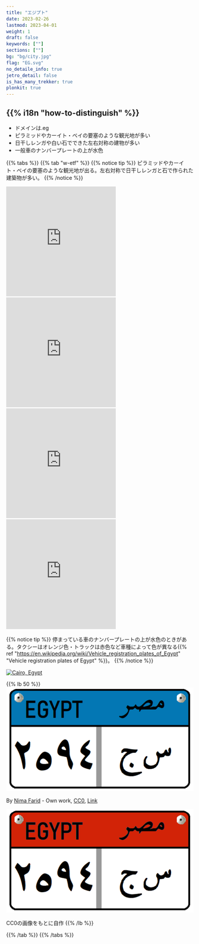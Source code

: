 ```yaml
---
title: "エジプト"
date: 2023-02-26
lastmod: 2023-04-01
weight: 1
draft: false
keywords: [""]
sections: [""]
bg: "bg/city.jpg"
flag: "EG.svg"
no_detaile_info: true
jetro_detail: false
is_has_many_trekker: true
plonkit: true
---
```


<div class="main-desciption country-description">
    <h2 class="section-title">{{% i18n "how-to-distinguish" %}}</h2>
    <ul class="rule-list">
        <li>ドメインは<span class="quiz">.eg</span></li>
        <li>ピラミッドやカーイト・ベイの要塞のような観光地が多い</li>
        <li>日干しレンガや白い石でできた左右対称の建物が多い</li>
        <li>一般車のナンバープレートの上が<span class="quiz">水</span>色</li>
    </ul>
</div>

{{% tabs  %}}
{{% tab "w-etf" %}}
{{% notice tip %}}
ピラミッドやカーイト・ベイの要塞のような観光地が出る。左右対称で日干しレンガと石で作られた建築物が多い。
{{% /notice %}}
<div class="googlemap-if">
<iframe src="https://www.google.com/maps/embed?pb=!4v1687074150020!6m8!1m7!1s5VSLyH9gUpMjOzJbRVnnTA!2m2!1d29.98040893145138!2d31.13534148259916!3f213.32940028359056!4f19.06443668414819!5f0.7820865974627469" width="295" height="295" style="border:0;" allowfullscreen="" loading="lazy" referrerpolicy="no-referrer-when-downgrade"></iframe>
<iframe src="https://www.google.com/maps/embed?pb=!4v1687086418598!6m8!1m7!1stno5NLJlsCNekfMVKHIn3w!2m2!1d31.21362287911513!2d29.88600059673334!3f316.03813673587365!4f4.855447608306946!5f0.7820865974627469" width="295" height="295" style="border:0;" allowfullscreen="" loading="lazy" referrerpolicy="no-referrer-when-downgrade"></iframe>
<iframe src="https://www.google.com/maps/embed?pb=!4v1688790252839!6m8!1m7!1slMyWT6KdlKsSr9m5nbzBUw!2m2!1d30.02951612069242!2d31.26102349615607!3f61.714884153398124!4f18.340014211500417!5f0.4000000000000002" width="295" height="295" style="border:0;" allowfullscreen="" loading="lazy" referrerpolicy="no-referrer-when-downgrade"></iframe>
<iframe src="https://www.google.com/maps/embed?pb=!4v1688790383511!6m8!1m7!1sPxuQ5rCWs0GAacYhbGKqMA!2m2!1d30.00809127391321!2d31.23067608216505!3f118.08698210685318!4f7.038745332678047!5f0.7820865974627469" width="295" height="295" style="border:0;" allowfullscreen="" loading="lazy" referrerpolicy="no-referrer-when-downgrade"></iframe>
</div>

{{% notice tip %}}
停まっている車のナンバープレートの上が<span class="quiz">水</span>色のときがある。タクシーはオレンジ色・トラックは赤色など車種によって色が異なる{{% ref "https://en.wikipedia.org/wiki/Vehicle_registration_plates_of_Egypt" "Vehicle registration plates of Egypt" %}}。
{{% /notice %}}

<div class="googlemap-if">
<a data-flickr-embed="true" href="https://www.flickr.com/photos/51437989@N06/15982577198/" title="Cairo, Egypt"><img src="https://live.staticflickr.com/7472/15982577198_c92e865274_z.jpg" width="640" height="480" alt="Cairo, Egypt"/></a><script async src="//embedr.flickr.com/assets/client-code.js" charset="utf-8"></script>
</div>

{{% lb 50 %}}
![](2023-06-18-16-46-26.png)

By <a href="//commons.wikimedia.org/wiki/User:Nima_Farid" class="mw-redirect" title="User:Nima Farid">Nima Farid</a> - <span class="int-own-work" lang="en">Own work</span>, <a href="http://creativecommons.org/publicdomain/zero/1.0/deed.en" title="Creative Commons Zero, Public Domain Dedication">CC0</a>, <a href="https://commons.wikimedia.org/w/index.php?curid=87952324">Link</a>

![](lc2.png)

CC0の画像をもとに自作
{{% /lb %}}


{{% /tab %}}
{{% /tabs %}}